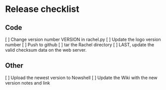 Release checklist
=========

Code
---------

[ ] Change version number VERSION in rachel.py
[ ] Update the logo version number
[ ] Push to github
[ ] tar the Rachel directory
[ ] LAST, update the valid checksum data on the web server.

Other
---------

[ ] Upload the newest version to Nowshell
[ ] Update the Wiki with the new version notes and link


